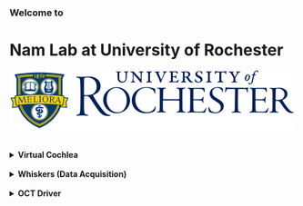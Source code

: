 ### Welcome to
# Nam Lab at University of Rochester

<picture>
  <source media="(prefers-color-scheme: dark)" srcset="../ur-logo.svg">
  <source media="(prefers-color-scheme: light)" srcset="../ur-logo.svg">
  <img alt="University of Rochester" src="../ur-logo.svg">
</picture>


<br/>
<br/>
<br/>

<details>
<summary>
<strong>Virtual Cochlea</strong>
</summary>

## Virtual Cochlea
### Stable Version
The [virtual-cochlea](https://github.com/ur-nam/virtual-cochlea) repository contains the latest version of our software, including a stable release and a version that is actively developed.

### Older Versions 
#### 
</details>

<br/>
<details>
  <summary><strong>Whiskers (Data Acquisition)</strong></summary>
</details>

<br/>
<details>
  <summary><strong>OCT Driver</strong></summary>
</details>
